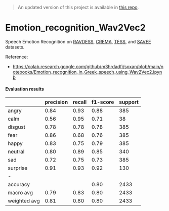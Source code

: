 > An updated version of this project is available in [this repo](https://github.com/jawaher-is/XLSER).
# Emotion_recognition_Wav2Vec2

Speech Emotion Recognition on [RAVDESS](https://www.kaggle.com/datasets/uwrfkaggler/ravdess-emotional-speech-audio), [CREMA](https://www.kaggle.com/datasets/ejlok1/cremad), [TESS](https://www.kaggle.com/datasets/ejlok1/toronto-emotional-speech-set-tess), and [SAVEE](https://www.kaggle.com/datasets/ejlok1/surrey-audiovisual-expressed-emotion-savee) datasets.

Reference:
- https://colab.research.google.com/github/m3hrdadfi/soxan/blob/main/notebooks/Emotion_recognition_in_Greek_speech_using_Wav2Vec2.ipynb


#### Evaluation results
|         | precision | recall | f1-score | support |
| ------- | ---- | ---- | ---- | ----|
| angry   | 0.84 | 0.93 | 0.88 | 385
| calm    | 0.56 | 0.95 | 0.71 | 38
| disgust | 0.78 | 0.78 | 0.78 | 385
| fear    | 0.86 | 0.68 | 0.76 | 385
| happy   | 0.83 | 0.75 | 0.79 | 385
| neutral | 0.80 | 0.89 | 0.85 | 340
| sad     | 0.72 | 0.75 | 0.73 | 385
| surprise| 0.91 | 0.93 | 0.92 | 130
|-
| accuracy     |      |      | 0.80 | 2433
| macro avg    | 0.79 | 0.83 | 0.80 | 2433
| weighted avg | 0.81 | 0.80 | 0.80 | 2433
